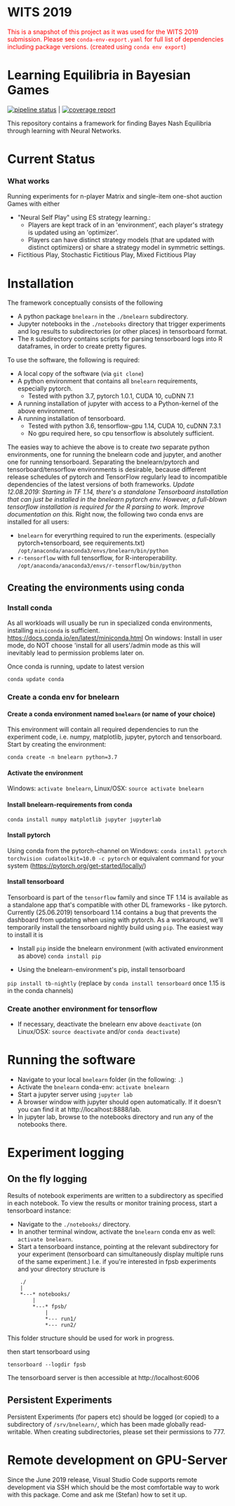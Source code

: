 # WITS 2019

<span style="color:red">This is a snapshot of this project as it was used for the WITS 2019 submission. Please see `conda-env-export.yaml` for full list of dependencies including package versions. (created using `conda env export`)</span>


# Learning Equilibria in Bayesian Games


[![pipeline status](https://gitlab.lrz.de/heidekrueger/bnelearn/badges/master/pipeline.svg)](https://gitlab.lrz.de/heidekrueger/bnelearn/commits/master) | [![coverage report](https://gitlab.lrz.de/heidekrueger/bnelearn/badges/master/coverage.svg)](https://gitlab.lrz.de/heidekrueger/bnelearn/commits/master)

This repository contains a framework for finding Bayes Nash Equilibria through learning with Neural Networks.

# Current Status

### What works

Running experiments for n-player Matrix and single-item one-shot auction Games with either
* "Neural Self Play" using ES strategy learning.:
  * Players are kept track of in an 'environment', each player's strategy is updated using an 'optimizer'.
  * Players can have distinct strategy models (that are updated with distinct optimizers) or share a strategy model in symmetric settings.
* Fictitious Play, Stochastic Fictitious Play, Mixed Fictitious Play



# Installation

The framework conceptually consists of the following
* A python package `bnelearn` in the `./bnelearn` subdirectory.
* Jupyter notebooks in the `./notebooks` directory that trigger experiments and
  log results to subdirectories (or other places) in tensorboard format.
* The `R` subdirectory contains scripts for parsing tensorboard logs into R dataframes, in order to create pretty figures.

To use the software, the following is required:
* A local copy of the software (via `git clone`)
* A python environment that contains all `bnelearn` requirements, especially pytorch.
    * Tested with python 3.7, pytorch 1.0.1, CUDA 10, cuDNN 7.1
* A running installation of jupyter with access to a Python-kernel of the above environment.
* A running installation of tensorboard.
    * Tested with python 3.6, tensorflow-gpu 1.14, CUDA 10, cuDNN 7.3.1
    * No gpu required here, so cpu tensorflow is absolutely sufficient.

The easies way to achieve the above is to create _two_ separate python environments, one for running the bnelearn code and jupyter, and another one for running tensorboard.
Separating the bnelearn/pytorch and tensorboard/tensorflow environments is desirable, because different release schedules
of pytorch and TensorFlow regularly lead to incompatible dependencies of the latest versions of both frameworks.
_Update 12.08.2019: Starting in TF 1.14, there's a standalone Tensorboard installation that can just be installed in the bnelearn pytorch env. However, a full-blown tensorflow installation is
required for the R parsing to work. Improve documentation on this._
Right now, the following two conda envs are installed for all users:
* `bnelearn` for everyrthing required to run the experiments. (especially pytorch+tensorboard, see requirements.txt)
 `/opt/anaconda/anaconda3/envs/bnelearn/bin/python`
* `r-tensorflow` with full tensorflow, for R-interoperability.  `/opt/anaconda/anaconda3/envs/r-tensorflow/bin/python`

## Creating the environments using conda

### Install conda

As all workloads will usually be run in specialized conda environments, installing `miniconda` is sufficient.
https://docs.conda.io/en/latest/miniconda.html
On windows: Install in user mode, do NOT choose 'install for all users'/admin mode as this will inevitably lead to permission problems later on.

Once conda is running, update to latest version

`conda update conda`

### Create a conda env for bnelearn

#### Create a conda environment named `bnelearn` (or name of your choice)

This environment will contain all required dependencies to run the experiment code, i.e.
numpy, matplotlib, jupyter, pytorch and tensorboard.
Start by creating the environment:

`conda create -n bnelearn python=3.7`

#### Activate the environment
Windows: `activate bnelearn`, Linux/OSX: `source activate bnelearn`

#### Install bnelearn-requirements from conda

`conda install numpy matplotlib jupyter jupyterlab`

#### Install pytorch

Using conda from the pytorch-channel on Windows:
`conda install pytorch torchvision cudatoolkit=10.0 -c pytorch`
or equivalent command for your system (https://pytorch.org/get-started/locally/)

#### Install tensorboard
Tensorboard is part of the `tensorflow` family and since TF 1.14 is available as a standalone app that's compatible with other DL frameworks - like pytorch.
Currently (25.06.2019) tensorboard 1.14 contains a bug that prevents the dashboard from updating when using with pytorch.
As a workaround, we'll temporarily install the tensorboard nightly build using `pip`. The easiest way to install it is

* Install `pip` inside the bnelearn environment (with activated environment as above)
`conda install pip`

* Using the bnelearn-environment's pip, install tensorboard

`pip install tb-nightly` (replace by `conda install tensorboard` once 1.15 is in the conda channels)

### Create another environment for tensorflow

* If necessary, deactivate the bnelearn env above
`deactivate` (on Linux/OSX: `source deactivate` and/or `conda deactivate`)


# Running the software

* Navigate to your local `bnelearn` folder (in the following: `.`)
* Activate the `bnelearn` conda-env: `activate bnelearn`
* Start a jupyter server using `jupyter lab`
* A browser window with jupyter should open automatically. If it doesn't you can find it at http://localhost:8888/lab.
* In jupyter lab, browse to the notebooks directory and run any of the notebooks there.


# Experiment logging 
## On the fly logging
Results of notebook experiments are written to a subdirectory as specified in each notebook. To view the results
or monitor training process, start a tensorboard instance:
* Navigate to the `./notebooks/` directory.
* In another terminal window, activate the `bnelearn` conda env as well: `activate bnelearn`.
* Start a tensorboard instance, pointing at the relevant subdirectory for your experiment (tensorboard can simultaneously display multiple runs of the same experiment.) I.e. if you're interested in fpsb experiments and your directory structure is

```
    ./
    |
    *---* notebooks/
        |
        *---* fpsb/
            |
            *--- run1/
            *--- run2/
```
This folder structure should be used for work in progress. 

then start tensorboard using

`tensorboard --logdir fpsb`

The tensorboard server is then accessible at http://localhost:6006

## Persistent Experiments
Persistent Experiments (for papers etc) should be logged (or copied) to a subdirectory
of
`/srv/bnelearn/`, which has been made globally read-writable.
When creating subdirectories, please set their permissions to 777.

# Remote development on GPU-Server

Since the June 2019 release, Visual Studio Code supports remote development via SSH which should be the most comfortable way to work with this package. Come and ask me (Stefan) how to set it up.
